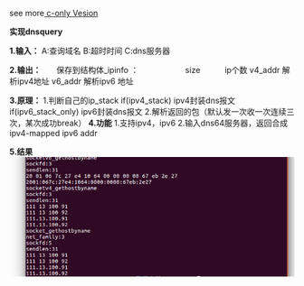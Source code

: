 see more[ c-only Vesion](https://github.com/BMEI1314/dns64)

**实现dnsquery**

**1.输入：**
         A:查询域名
         B:超时时间
         C:dns服务器
 
 
**2.输出：**
        保存到结构体_ipinfo ：                     size           ip个数
                                            v4_addr        解析ipv4地址
                                            v6_addr        解析ipv6 地址
                                            
                                            
**3.原理：**
              1.判断自己的ip_stack
                                    if(ipv4_stack)   ipv4封装dns报文
                                    if(ipv6_stack_only)    ipv6封装dns报文
                2.解析返回的包（默认发一次收一次连续三次，某次成功break）
**4.功能**
            1.支持ipv4，ipv6
             2.输入dns64服务器，返回合成ipv4-mapped ipv6 addr

**5.结果**
 ![](./dnsquery/img/dnsquery.png)
